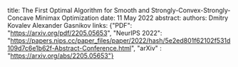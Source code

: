 title: The First Optimal Algorithm for Smooth and Strongly-Convex-Strongly-Concave Minimax Optimization
date:  11 May 2022
abstract: 
authors:    Dmitry Kovalev
            Alexander Gasnikov
links: {"PDF": "https://arxiv.org/pdf/2205.05653", "NeurIPS 2022": "https://papers.nips.cc/paper_files/paper/2022/hash/5e2ed801f62102f531d109d7c6e1b62f-Abstract-Conference.html", "arXiv" : "https://arxiv.org/abs/2205.05653"}
